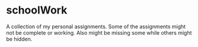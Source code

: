 # schoolWork
A collection of my personal assignments. Some of the assignments might not be complete or working. Also might be missing some while others might be hidden.
